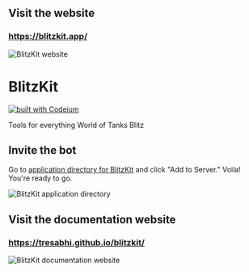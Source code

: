 ## Visit the website

### https://blitzkit.app/

![BlitzKit website](https://i.imgur.com/m8e39Rv.png)

# BlitzKit

[![built with Codeium](https://codeium.com/badges/main)](https://codeium.com)

Tools for everything World of Tanks Blitz

## Invite the bot

Go to [application directory for BlitzKit](https://discord.com/application-directory/1097673957865443370) and click "Add to Server." Voila! You're ready to go.

![BlitzKit application directory](https://i.imgur.com/YWCtOuJ.png)

## Visit the documentation website

### https://tresabhi.github.io/blitzkit/

![BlitzKit documentation website](https://i.imgur.com/hm3KTsF.png)
